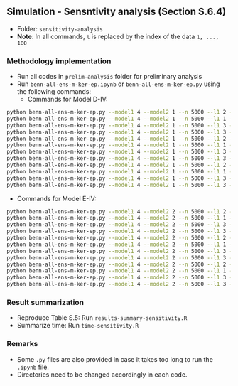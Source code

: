 ## Simulation - Sensntivity analysis (Section S.6.4)

- Folder: `sensitivity-analysis`
- **Note**: In all commands, `t` is replaced by the index of the data `1, ..., 100`


### Methodology implementation

- Run all codes in `prelim-analysis` folder for preliminary analysis
- Run `benn-all-ens-m-ker-ep.ipynb` or `benn-all-ens-m-ker-ep.py` using the following commands:
  - Commands for Model D-IV: 
```bash
python benn-all-ens-m-ker-ep.py --model1 4 --model2 1 --n 5000 --l1 2 --r1 50 --l2 1 --r2 2000 --m 1000 --ep 150 --caseid 0 --d 2 --t t
python benn-all-ens-m-ker-ep.py --model1 4 --model2 1 --n 5000 --l1 1 --r1 100 --l2 1 --r2 2000 --m 1000 --ep 150 --caseid 1 --d 2 --t t
python benn-all-ens-m-ker-ep.py --model1 4 --model2 1 --n 5000 --l1 3 --r1 100 --l2 1 --r2 2000 --m 1000 --ep 100 --caseid 2 --d 2 --t t
python benn-all-ens-m-ker-ep.py --model1 4 --model2 1 --n 5000 --l1 3 --r1 50 --l2 1 --r2 2000 --m 1000 --ep 150 --caseid 3 --d 2 --t t
python benn-all-ens-m-ker-ep.py --model1 4 --model2 1 --n 5000 --l1 2 --r1 50 --l2 1 --r2 1000 --m 500 --ep 150 --caseid 4 --d 2 --t t
python benn-all-ens-m-ker-ep.py --model1 4 --model2 1 --n 5000 --l1 1 --r1 100 --l2 1 --r2 1000 --m 500 --ep 100 --caseid 5 --d 2 --t t
python benn-all-ens-m-ker-ep.py --model1 4 --model2 1 --n 5000 --l1 3 --r1 100 --l2 1 --r2 1000 --m 500 --ep 100 --caseid 6 --d 2 --t t
python benn-all-ens-m-ker-ep.py --model1 4 --model2 1 --n 5000 --l1 3 --r1 50 --l2 1 --r2 1000 --m 500 --ep 150 --caseid 7 --d 2 --t t
python benn-all-ens-m-ker-ep.py --model1 4 --model2 1 --n 5000 --l1 2 --r1 50 --l2 2 --r2 1000 --m 500 --ep 150 --caseid 8 --d 2 --t t
python benn-all-ens-m-ker-ep.py --model1 4 --model2 1 --n 5000 --l1 1 --r1 100 --l2 2 --r2 1000 --m 500 --ep 100 --caseid 9 --d 2 --t t
python benn-all-ens-m-ker-ep.py --model1 4 --model2 1 --n 5000 --l1 3 --r1 100 --l2 2 --r2 1000 --m 500 --ep 100 --caseid 10 --d 2 --t t
python benn-all-ens-m-ker-ep.py --model1 4 --model2 1 --n 5000 --l1 3 --r1 50 --l2 2 --r2 1000 --m 500 --ep 150 --caseid 11 --d 2 --t t
```
  - Commands for Model E-IV: 
```bash
python benn-all-ens-m-ker-ep.py --model1 4 --model2 2 --n 5000 --l1 2 --r1 50 --l2 1 --r2 2000 --m 1000 --ep 150 --caseid 0 --d 1 --t t
python benn-all-ens-m-ker-ep.py --model1 4 --model2 2 --n 5000 --l1 1 --r1 100 --l2 1 --r2 2000 --m 1000 --ep 100 --caseid 1 --d 1 --t t
python benn-all-ens-m-ker-ep.py --model1 4 --model2 2 --n 5000 --l1 3 --r1 100 --l2 1 --r2 2000 --m 1000 --ep 100 --caseid 2 --d 1 --t t
python benn-all-ens-m-ker-ep.py --model1 4 --model2 2 --n 5000 --l1 3 --r1 50 --l2 1 --r2 2000 --m 1000 --ep 100 --caseid 3 --d 1 --t t
python benn-all-ens-m-ker-ep.py --model1 4 --model2 2 --n 5000 --l1 2 --r1 50 --l2 1 --r2 1000 --m 500 --ep 150 --caseid 4 --d 1 --t t
python benn-all-ens-m-ker-ep.py --model1 4 --model2 2 --n 5000 --l1 1 --r1 100 --l2 1 --r2 1000 --m 500 --ep 100 --caseid 5 --d 1 --t t
python benn-all-ens-m-ker-ep.py --model1 4 --model2 2 --n 5000 --l1 3 --r1 100 --l2 1 --r2 1000 --m 500 --ep 100 --caseid 6 --d 1 --t t
python benn-all-ens-m-ker-ep.py --model1 4 --model2 2 --n 5000 --l1 3 --r1 50 --l2 1 --r2 1000 --m 500 --ep 100 --caseid 7 --d 1 --t t
python benn-all-ens-m-ker-ep.py --model1 4 --model2 2 --n 5000 --l1 2 --r1 50 --l2 2 --r2 1000 --m 500 --ep 100 --caseid 8 --d 1 --t t
python benn-all-ens-m-ker-ep.py --model1 4 --model2 2 --n 5000 --l1 1 --r1 100 --l2 2 --r2 1000 --m 500 --ep 100 --caseid 9 --d 1 --t t
python benn-all-ens-m-ker-ep.py --model1 4 --model2 2 --n 5000 --l1 3 --r1 100 --l2 2 --r2 1000 --m 500 --ep 100 --caseid 10 --d 1 --t t
python benn-all-ens-m-ker-ep.py --model1 4 --model2 2 --n 5000 --l1 3 --r1 50 --l2 2 --r2 1000 --m 500 --ep 100 --caseid 11 --d 1 --t t
```

### Result summarization

- Reproduce Table S.5: Run `results-summary-sensitivity.R`
- Summarize time: Run `time-sensitivity.R`


### Remarks

- Some `.py` files are also provided in case it takes too long to run the `.ipynb` file.
- Directories need to be changed accordingly in each code.




